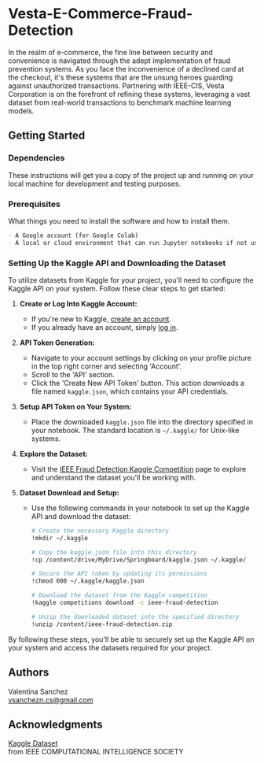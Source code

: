 # Vesta-E-Commerce-Fraud-Detection
In the realm of e-commerce, the fine line between security and convenience is navigated through the adept implementation of fraud prevention systems. 
As you face the inconvenience of a declined card at the checkout, it's these systems that are the unsung heroes guarding against unauthorized transactions. Partnering with IEEE-CIS, Vesta Corporation is on the forefront of refining these systems, leveraging a vast dataset from real-world transactions to benchmark machine learning models. 

## Getting Started

### Dependencies


These instructions will get you a copy of the project up and running on your local machine for development and testing purposes.

### Prerequisites

What things you need to install the software and how to install them.

```markdown
- A Google account (for Google Colab)
- A local or cloud environment that can run Jupyter notebooks if not using Google Colab
```
### Setting Up the Kaggle API and Downloading the Dataset

To utilize datasets from Kaggle for your project, you'll need to configure the Kaggle API on your system. Follow these clear steps to get started:

1. **Create or Log Into Kaggle Account:**
   - If you're new to Kaggle, [create an account](https://www.kaggle.com/).
   - If you already have an account, simply [log in](https://www.kaggle.com/account/login).

2. **API Token Generation:**
   - Navigate to your account settings by clicking on your profile picture in the top right corner and selecting 'Account'.
   - Scroll to the 'API' section.
   - Click the 'Create New API Token' button. This action downloads a file named `kaggle.json`, which contains your API credentials.

3. **Setup API Token on Your System:**
   - Place the downloaded `kaggle.json` file into the directory specified in your notebook. The standard location is `~/.kaggle/` for Unix-like systems.

4. **Explore the Dataset:**
   - Visit the [IEEE Fraud Detection Kaggle Competition](https://www.kaggle.com/competitions/ieee-fraud-detection/data) page to explore and understand the dataset you'll be working with.

5. **Dataset Download and Setup:**
   - Use the following commands in your notebook to set up the Kaggle API and download the dataset:
   
     ```bash
     # Create the necessary Kaggle directory
     !mkdir ~/.kaggle

     # Copy the kaggle.json file into this directory
     !cp /content/drive/MyDrive/Springboard/kaggle.json ~/.kaggle/

     # Secure the API token by updating its permissions
     !chmod 600 ~/.kaggle/kaggle.json

     # Download the dataset from the Kaggle competition
     !kaggle competitions download -c ieee-fraud-detection

     # Unzip the downloaded dataset into the specified directory
     !unzip /content/ieee-fraud-detection.zip
     ```

By following these steps, you'll be able to securely set up the Kaggle API on your system and access the datasets required for your project.


## Authors

Valentina Sanchez <br />
vsanchezn.cs@gmail.com


## Acknowledgments

[Kaggle Dataset](https://www.kaggle.com/competitions/ieee-fraud-detection/data?select=train_identity.csv) <br /> from IEEE COMPUTATIONAL INTELLIGENCE SOCIETY


